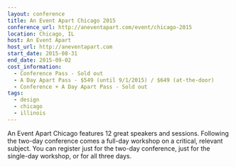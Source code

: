 ```yaml
---
layout: conference
title: An Event Apart Chicago 2015
conference_url: http://aneventapart.com/event/chicago-2015
location: Chicago, IL
host: An Event Apart
host_url: http://aneventapart.com
start_date: 2015-08-31
end_date: 2015-09-02
cost_information:
  - Conference Pass - Sold out
  - A Day Apart Pass - $549 (until 9/1/2015) / $649 (at-the-door)
  - Conference + A Day Apart Pass - Sold out
tags:
  - design
  - chicago
  - illinois
---
```


An Event Apart Chicago features 12 great speakers and sessions. Following the two-day
conference comes a full-day workshop on a critical, relevant subject. You can register
just for the two-day conference, just for the single-day workshop, or for all three days.